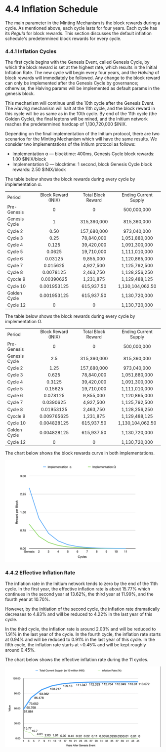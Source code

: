 # 4.4 Inflation Schedule

The main parameter in the Minting Mechanism is the block rewards during a cycle. As mentioned above, each cycle lasts for four years. Each cycle has its _Regula_ for block rewards. This section discusses the default inflation schedule's predetermined block rewards for every cycle.&#x20;

### 4.4.1 Inflation Cycles

The first cycle begins with the Genesis Event, called Genesis Cycle, by which the block reward is set at the highest rate, which results in the Initial Inflation Rate. The new cycle will begin every four years, and the _Halving_ of block rewards will immediately be followed. Any change to the block reward can only be implemented after the Genesis Cycle by governance; otherwise, the Halving params will be implemented as default params in the genesis block.&#x20;

This mechanism will continue until the 10th cycle after the Genesis Event. The _Halving_ mechanism will halt at the 11th cycle, and the block reward in this cycle will be as same as in the 10th cycle. By end of the 11th cycle (the Golden Cycle), the final leptons will be mined, and the Initium network reaches the predetermined hardcap of 1,130,720,000 $INIX.

Depending on the final implementation of the Initium protocol, there are two scenarios for the Minting Mechanism which will have the same results. We consider two implementations of the Initium protocol as follows:

* Implementation α –– blocktime: 400ms, Genesis Cycle block rewards: 1.00 $INIX/block
* Implementation Ω –– blocktime: 1 second, block Genesis Cycle block rewards: 2.50 $INIX/block

The table below shows the block rewards during every cycle by implementation α.

|               |                     |                    |                       |
| ------------- | :-----------------: | :----------------: | :-------------------: |
| Period        | Block Reward (INIX) | Total Block Reward | Ending Current Supply |
| Pre-Genesis   |          0          |          0         |      500,000,000      |
| Genesis Cycle |          1          |     315,360,000    |      815,360,000      |
| Cycle 2       |         0.50        |     157,680,000    |      973,040,000      |
| Cycle 3       |         0.25        |     78,840,000     |     1,051,880,000     |
| Cycle 4       |        0.125        |     39,420,000     |     1,091,300,000     |
| Cycle 5       |        0.0625       |     19,710,000     |     1,111,010,000     |
| Cycle 6       |       0.03125       |      9,855,000     |     1,120,865,000     |
| Cycle 7       |       0.015625      |      4,927,500     |     1,125,792,500     |
| Cycle 8       |      0.0078125      |      2,463,750     |     1,128,256,250     |
| Cyccle 9      |      0.00390625     |      1,231,875     |     1,129,488,125     |
| Cycle 10      |     0.001953125     |     615,937.50     |    1,130,104,062.50   |
| Golden Cycle  |     0.001953125     |     615,937.50     |     1,130,720,000     |
| Cycle 12      |          0          |          0         |     1,130,720,000     |

&#x20; The table below shows the block rewards during every cycle by implementation Ω.



|               |                     |                    |                       |
| ------------- | :-----------------: | :----------------: | :-------------------: |
| Period        | Block Reward (INIX) | Total Block Reward | Ending Current Supply |
| Pre-Genesis   |          0          |          0         |      500,000,000      |
| Genesis Cycle |         2.5         |     315,360,000    |      815,360,000      |
| Cycle 2       |         1.25        |     157,680,000    |      973,040,000      |
| Cycle 3       |        0.625        |     78,840,000     |     1,051,880,000     |
| Cycle 4       |        0.3125       |     39,420,000     |     1,091,300,000     |
| Cycle 5       |       0.15625       |     19,710,000     |     1,111,010,000     |
| Cycle 6       |       0.078125      |      9,855,000     |     1,120,865,000     |
| Cycle 7       |      0.0390625      |      4,927,500     |     1,125,792,500     |
| Cycle 8       |      0.01953125     |      2,463,750     |     1,128,256,250     |
| Cyccle 9      |     0.009765625     |      1,231,875     |     1,129,488,125     |
| Cycle 10      |     0.004828125     |     615,937.50     |    1,130,104,062.50   |
| Golden Cycle  |     0.004828125     |     615,937.50     |     1,130,720,000     |
| Cycle 12      |          0          |          0         |     1,130,720,000     |

The chart below shows the block rewards curve in both implementations.&#x20;

![Chart 4. Block rewards curve by Implementations α and Ω.](../.gitbook/assets/block-rewards-curve.png)

### 4.4.2 Effective Inflation Rate

The inflation rate in the Initium network tends to zero by the end of the 11th cycle. In the first year, the effective inflation rate is about 15.77% which continues in the second year at 13.62%, the third year at 11.99%, and the fourth year at 10.70%.&#x20;

However, by the initiation of the second cycle, the inflation rate dramatically decreases to 4.83% and will be reduced to 4.22% in the last year of this cycle.&#x20;

In the third cycle, the inflation rate is around 2.03% and will be reduced to 1.91% in the last year of the cycle. In the fourth cycle, the inflation rate starts at 0.94% and will be reduced to 0.91% in the last year of this cycle. In the fifth cycle, the inflation rate starts at \~0.45% and will be kept roughly around 0.45%.

The chart below shows the effective inflation rate during the 11 cycles.&#x20;

![Chart 5. $INIX Inflation Schedule.](../.gitbook/assets/inflation-schedule.png)
